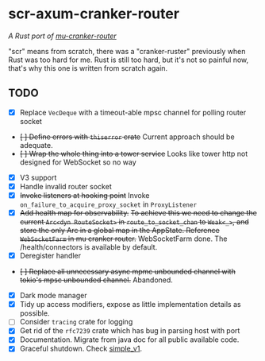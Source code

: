 # scr-axum-cranker-router

*A Rust port of [mu-cranker-router](https://github.com/hsbc/mu-cranker-router)*

"scr" means from scratch, there was a "cranker-ruster" previously when Rust was too hard for me. Rust is still too hard,
but it's not so painful now, that's why this one is written from scratch again.

## TODO
* [x] Replace `VecDeque` with a timeout-able mpsc channel for polling router socket
* ~~[ ] Define errors with `thiserror` crate~~ Current approach should be adequate.
* ~~[ ] Wrap the whole thing into a tower service~~ Looks like tower http not designed for WebSocket so no way
* [x] V3 support
* [x] Handle invalid router socket
* [x] ~~Invoke listeners at hooking point~~ Invoke `on_failure_to_acquire_proxy_socket` in `ProxyListener`
* [x] ~~Add health map for observability.~~ ~~To achieve this we need to change the current `Arc<dyn RouteSocket>` in
  `route_to_socket_chan` to `Weak<_>`, and store the only Arc in a global map in the AppState. Reference `WebSocketFarm`
  in mu cranker router.~~ WebSocketFarm done. The /health/connectors is available by default.
* [x] Deregister handler
* ~~[ ] Replace all unnecessary async mpmc unbounded channel with tokio's mpsc unbounded channel.~~ Abandoned.
* [x] Dark mode manager
* [x] Tidy up access modifiers, expose as little implementation details as possible.
* [ ] Consider `tracing` crate for logging
* [x] Get rid of the `rfc7239` crate which has bug in parsing host with port
* [x] Documentation. Migrate from java doc for all public available code.
* [x] Graceful shutdown. Check [simple_v1](examples/simple_v1.rs).